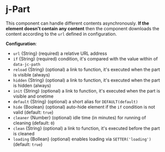 # j-Part

This component can handle different contents asynchronously. __If the element doesn't contain any content__ then the component downloads the content according to the `url` defined in configuration.

__Configuration__:

- `url` {String} (required) a relative URL address
- `if` {String} (required) condition, it's compared with the value within of `data-jc-path`
- `reload` {String} (optional) a link to function, it's executed when the part is visible (always)
- `hidden` {String} (optional) a link to function, it's executed when the part is hidden (always)
- `init` {String} (optional) a link to function, it's executed when the part is visible and onetime
- `default` {String} (optional) a short alias for `DEFAULT(default)`
- `hide` {Boolean} (optional) auto-hide element if the `if` condition is not valid (default: `true`)
- `cleaner` {Number} (optional) idle time (in minutes) for running of cleaning (default: `0`)
- `clean` {String} (optional) a link to function, it's executed before the part is cleaned
- `loading` {Bollean} (optional) enables loading via `SETTER('loading')` (default: `true`)